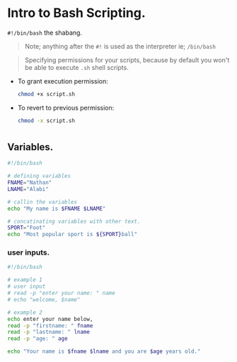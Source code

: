 # Intro to Bash Scripting.
```#!/bin/bash``` the shabang.
> Note; anything after the ```#!``` is used as the interpreter ie; ```/bin/bash```

> Specifying permissions for your scripts, because by default you won't be able to execute ```.sh``` shell scripts. 
+ To grant execution permission: 
  ```bash
  chmod +x script.sh
  ```
+ To revert to previous permission:
  ```bash
  chmod -x script.sh
  ```

#
## Variables.
```bash
#!/bin/bash

# defining variables
FNAME="Nathan"
LNAME="Alabi"

# callin the variables
echo "My name is $FNAME $LNAME"

# concatinating variables with other text.
SPORT="Foot"
echo "Most popular sport is ${SPORT}ball"
```

### user inputs.
```bash
#!/bin/bash

# example 1
# user input
# read -p "enter your name: " name
# echo "welcome, $name"

# example 2
echo enter your name below,
read -p "firstname: " fname
read -p "lastname: " lname
read -p "age: " age

echo "Your name is $fname $lname and you are $age years old."
```